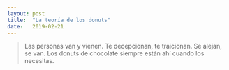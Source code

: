 ```yaml
---
layout: post
title:  "La teoría de los donuts"
date:   2019-02-21
---
```


>Las personas van y vienen. Te decepcionan, te traicionan. Se alejan, se van. Los donuts de chocolate siempre están ahí cuando los necesitas.